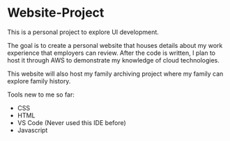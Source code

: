 # Website-Project

This is a personal project to explore UI development.

The goal is to create a personal website that houses details about my work experience that employers can review. After the code is written, I plan to host it through
AWS to demonstrate my knowledge of cloud technologies.

This website will also host my family archiving project where my family can explore family history.

Tools new to me so far:
 - CSS
 - HTML
 - VS Code (Never used this IDE before)
 - Javascript
